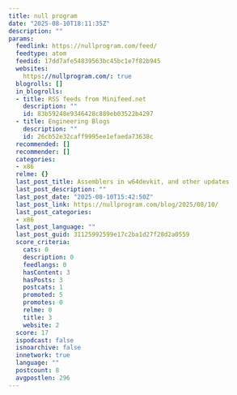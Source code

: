 ```yaml
---
title: null program
date: "2025-08-10T18:11:35Z"
description: ""
params:
  feedlink: https://nullprogram.com/feed/
  feedtype: atom
  feedid: 17dd7afe54839563bc45bc1e7f82b945
  websites:
    https://nullprogram.com/: true
  blogrolls: []
  in_blogrolls:
  - title: RSS feeds from Minifeed.net
    description: ""
    id: 83b59248e9346428c889eb03522b4297
  - title: Engineering Blogs
    description: ""
    id: 26cb52e32caff9995ee1efaeda73638c
  recommended: []
  recommender: []
  categories:
  - x86
  relme: {}
  last_post_title: Assemblers in w64devkit, and other updates
  last_post_description: ""
  last_post_date: "2025-08-10T15:42:50Z"
  last_post_link: https://nullprogram.com/blog/2025/08/10/
  last_post_categories:
  - x86
  last_post_language: ""
  last_post_guid: 31125992599e17c2ba1d27f28d2a0559
  score_criteria:
    cats: 0
    description: 0
    feedlangs: 0
    hasContent: 3
    hasPosts: 3
    postcats: 1
    promoted: 5
    promotes: 0
    relme: 0
    title: 3
    website: 2
  score: 17
  ispodcast: false
  isnoarchive: false
  innetwork: true
  language: ""
  postcount: 8
  avgpostlen: 296
---
```

